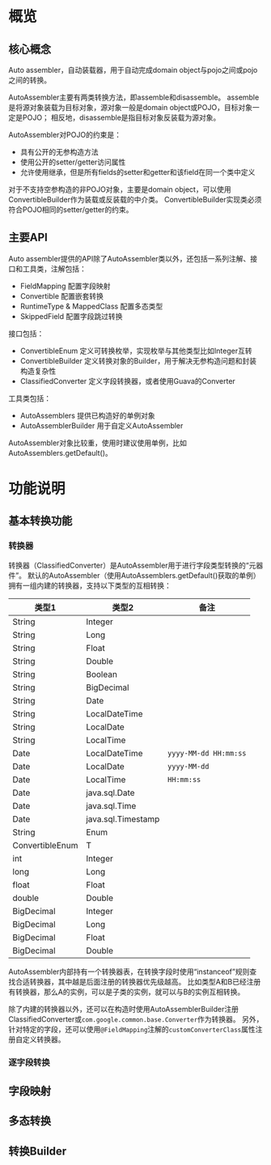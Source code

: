# 概览

## 核心概念

Auto assembler，自动装载器，用于自动完成domain object与pojo之间或pojo之间的转换。

AutoAssembler主要有两类转换方法，即assemble和disassemble。
assemble是将源对象装载为目标对象，源对象一般是domain object或POJO，目标对象一定是POJO；
相反地，disassemble是指目标对象反装载为源对象。

AutoAssembler对POJO的约束是：
* 具有公开的无参构造方法
* 使用公开的setter/getter访问属性
* 允许使用继承，但是所有fields的setter和getter和该field在同一个类中定义

对于不支持空参构造的非POJO对象，主要是domain object，可以使用ConvertibleBuilder作为装载或反装载的中介类。
ConvertibleBuilder实现类必须符合POJO相同的setter/getter的约束。

## 主要API

Auto assembler提供的API除了AutoAssembler类以外，还包括一系列注解、接口和工具类，注解包括：
* FieldMapping 配置字段映射
* Convertible 配置嵌套转换
* RuntimeType & MappedClass 配置多态类型
* SkippedField 配置字段跳过转换

接口包括：
* ConvertibleEnum 定义可转换枚举，实现枚举与其他类型比如Integer互转
* ConvertibleBuilder 定义转换对象的Builder，用于解决无参构造问题和封装构造复杂性
* ClassifiedConverter 定义字段转换器，或者使用Guava的Converter

工具类包括：
* AutoAssemblers 提供已构造好的单例对象
* AutoAssemblerBuilder 用于自定义AutoAssembler

AutoAssembler对象比较重，使用时建议使用单例，比如AutoAssemblers.getDefault()。


# 功能说明

## 基本转换功能

### 转换器

转换器（ClassifiedConverter）是AutoAssembler用于进行字段类型转换的“元器件”。
默认的AutoAssembler（使用AutoAssemblers.getDefault()获取的单例）拥有一组内建的转换器，支持以下类型的互相转换：


|类型1      |类型2      |备注|
|----------|-----------|---|
|String|Integer| |
|String|Long| |
|String|Float| |
|String|Double| |
|String|Boolean| |
|String|BigDecimal| |
|String|Date| |
|String|LocalDateTime||
|String|LocalDate| |
|String|LocalTime| |
|Date|LocalDateTime|`yyyy-MM-dd HH:mm:ss`|
|Date|LocalDate|`yyyy-MM-dd`|
|Date|LocalTime|`HH:mm:ss`|
|Date|java.sql.Date| |
|Date|java.sql.Time| |
|Date|java.sql.Timestamp| |
|String|Enum| |
|ConvertibleEnum<T>|T| |
|int|Integer| |
|long|Long| |
|float|Float| |
|double|Double| |
|BigDecimal|Integer| |
|BigDecimal|Long| |
|BigDecimal|Float| |
|BigDecimal|Double| |


AutoAssembler内部持有一个转换器表，在转换字段时使用“instanceof”规则查找合适转换器，其中越是后面注册的转换器优先级越高。
比如类型A和B已经注册有转换器，那么A的实例，可以是子类的实例，就可以与B的实例互相转换。

除了内建的转换器以外，还可以在构造时使用AutoAssemblerBuilder注册ClassifiedConverter或`com.google.common.base.Converter`作为转换器。
另外，针对特定的字段，还可以使用`@FieldMapping`注解的`customConverterClass`属性注册自定义转换器。


### 逐字段转换



## 字段映射

## 多态转换

## 转换Builder

